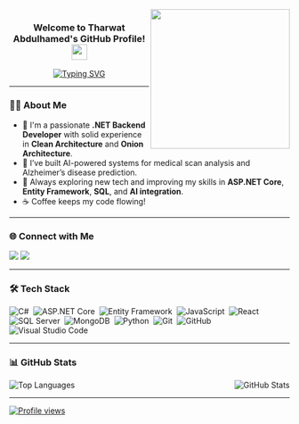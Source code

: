 <img width="250" align="right" src="https://c.tenor.com/_DOBjnGspYAAAAAM/code-coding.gif">

<h3 align="center">
  Welcome to Tharwat Abdulhamed's GitHub Profile!
  <img src="https://media.giphy.com/media/hvRJCLFzcasrR4ia7z/giphy.gif" width="28">
</h3>

<p align="center">
  <a href="https://github.com/DenverCoder1/readme-typing-svg">
    <img src="https://readme-typing-svg.herokuapp.com?font=Fira+Code&size=22&duration=4000&pause=1000&center=true&vCenter=true&width=440&lines=.NET+Backend+Developer;AI+Enthusiast;Clean+Architecture+Advocate;Always+Learning+Something+New!" alt="Typing SVG" />
  </a>
</p>

---

### 👨‍💻 About Me

- 💼 I'm a passionate **.NET Backend Developer** with solid experience in **Clean Architecture** and **Onion Architecture**.
- 🤖 I’ve built AI-powered systems for medical scan analysis and Alzheimer’s disease prediction.
- 🧠 Always exploring new tech and improving my skills in **ASP.NET Core**, **Entity Framework**, **SQL**, and **AI integration**.
- ☕ Coffee keeps my code flowing!

---

### 🌐 Connect with Me

<a href="https://linkedin.com/in/tharwat-abdelhamid" target="_blank"><img src="https://img.shields.io/badge/-Tharwat%20Abdulhamed-0077B5?style=for-the-badge&logo=Linkedin&logoColor=white"/></a>
<a href="https://t.me/T_H_A_R_W_A_T" target="_blank"><img src="https://img.shields.io/badge/-Tharwat%20on%20Telegram-2CA5E0?style=for-the-badge&logo=telegram&logoColor=white"/></a>

---

### 🛠 Tech Stack

![C#](https://img.shields.io/badge/-CSharp-05122A?style=flat&logo=csharp)&nbsp;
![ASP.NET Core](https://img.shields.io/badge/-ASP.NET%20Core-05122A?style=flat&logo=.net)&nbsp;
![Entity Framework](https://img.shields.io/badge/-Entity%20Framework-05122A?style=flat)&nbsp;
![JavaScript](https://img.shields.io/badge/-JavaScript-05122A?style=flat&logo=javascript)&nbsp;
![React](https://img.shields.io/badge/-React-05122A?style=flat&logo=react)&nbsp;
![SQL Server](https://img.shields.io/badge/-SQL%20Server-05122A?style=flat&logo=microsoft-sql-server)&nbsp;
![MongoDB](https://img.shields.io/badge/-MongoDB-05122A?style=flat&logo=mongodb)&nbsp;
![Python](https://img.shields.io/badge/-Python-05122A?style=flat&logo=python)&nbsp;
![Git](https://img.shields.io/badge/-Git-05122A?style=flat&logo=git)&nbsp;
![GitHub](https://img.shields.io/badge/-GitHub-05122A?style=flat&logo=github)&nbsp;
![Visual Studio Code](https://img.shields.io/badge/-VS%20Code-05122A?style=flat&logo=visual-studio-code&logoColor=007ACC)

---

### 📊 GitHub Stats

<img align="left" src="https://github-readme-stats.vercel.app/api/top-langs/?username=TharwatDev&layout=compact&theme=radical" alt="Top Languages" />
<img align="right" src="https://github-readme-stats.vercel.app/api?username=TharwatDev&show_icons=true&theme=radical" alt="GitHub Stats" />

<br clear="both">

---

<a href="https://komarev.com/ghpvc/?username=TharwatDev&style=for-the-badge">
  <img src="https://komarev.com/ghpvc/?username=TharwatDev&style=for-the-badge" alt="Profile views" />
</a>

